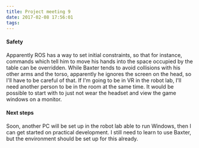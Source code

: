 ```yaml
---
title: Project meeting 9
date: 2017-02-08 17:56:01
tags:
---
```

#### Safety
Apparently ROS has a way to set initial constraints, so that for instance, commands which tell him to move his hands into the space occupied by the table can be overridden.
While Baxter tends to avoid collisions with his other arms and the torso, apparently he ignores the screen on the head, so I'll have to be careful of that.
If I'm going to be in VR in the robot lab, I'll need another person to be in the room at the same time. It would be possible to start with to just not wear the headset and view the game windows on a monitor.

#### Next steps
Soon, another PC will be set up in the robot lab able to run Windows, then I can get started on practical development.
I still need to learn to use Baxter, but the environment should be set up for this already.
